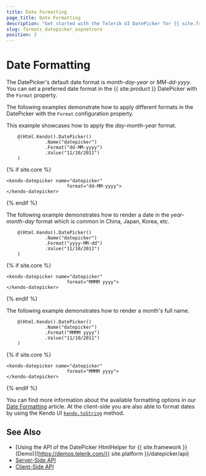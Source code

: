 ```yaml
---
title: Date Formatting
page_title: Date Formatting
description: "Get started with the Telerik UI DatePicker for {{ site.framework }} and learn how to use different date formats."
slug: formats_datepicker_aspnetcore
position: 2
---
```


# Date Formatting

The DatePicker's default date format is *month-day-year* or *MM-dd-yyyy*. You can set a preferred date format in the {{ site.product }} DatePicker with the `Format` property.

The following examples demonstrate how to apply different formats in the DatePicker with the `Format` configuration property.

This example showcases how to apply the *day-month-year* format.

```HtmlHelper
    @(Html.Kendo().DatePicker()
              .Name("datepicker")
              .Format("dd-MM-yyyy")
              .Value("11/10/2011")
    )
```
{% if site.core %}
```TagHelper
<kendo-datepicker name="datepicker"
                      format="dd-MM-yyyy">
</kendo-datepicker>
```
{% endif %}

The following example demonstrates how to render a date in the *year-month-day* format which is common in China, Japan, Korea, etc.

```HtmlHelper
    @(Html.Kendo().DatePicker()
              .Name("datepicker")
              .Format("yyyy-MM-dd")
              .Value("11/10/2011")
    )
```
{% if site.core %}
```TagHelper
<kendo-datepicker name="datepicker"
                      format="MMMM yyyy">
</kendo-datepicker>
```
{% endif %}

The following example demonstrates how to render a month's full name.

```HtmlHelper
    @(Html.Kendo().DatePicker()
              .Name("datepicker")
              .Format("MMMM yyyy")
              .Value("11/10/2011")
    )
```
{% if site.core %}
```TagHelper
<kendo-datepicker name="datepicker"
                      format="MMMM yyyy">
</kendo-datepicker>
```
{% endif %}

You can find more information about the available formatting options in our [Date Formatting](https://docs.telerik.com/kendo-ui/globalization/intl/dateformatting) article. At the client-side you are also able to format dates by using the Kendo UI [`kendo.toString`](https://docs.telerik.com/kendo-ui/api/javascript/kendo/methods/tostring) method.



## See Also

* [Using the API of the DatePicker HtmlHelper for {{ site.framework }} (Demo)](https://demos.telerik.com/{{ site.platform }}/datepicker/api)
* [Server-Side API](/api/datepicker)
* [Client-Side API](https://docs.telerik.com/kendo-ui/api/javascript/ui/datepicker)